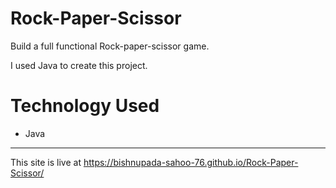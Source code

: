 # Rock-Paper-Scissor
Build a full functional Rock-paper-scissor game.
  
I used Java to create this project.

# Technology Used
- Java
---

This site is live at https://bishnupada-sahoo-76.github.io/Rock-Paper-Scissor/
